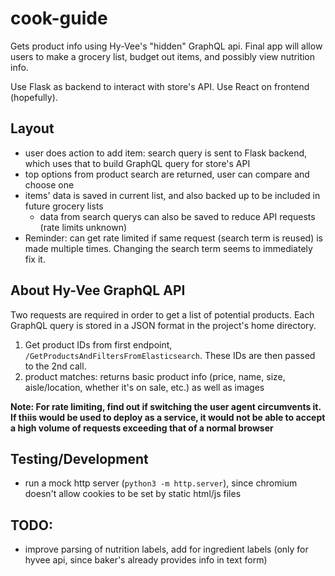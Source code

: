 # cook-guide

Gets product info using Hy-Vee's "hidden" GraphQL api.  Final app will allow users to make a grocery list, budget out items, and possibly view nutrition info.   

Use Flask as backend to interact with store's API.  Use React on frontend (hopefully).

## Layout
- user does action to add item: search query is sent to Flask backend, which uses that to build GraphQL query for store's API
- top options from product search are returned, user can compare and choose one
- items' data is saved in current list, and also backed up to be included in future grocery lists
	- data from search querys can also be saved to reduce API requests (rate limits unknown)
- Reminder: can get rate limited if same request (search term is reused) is made multiple times. Changing the search term seems to immediately fix it.

## About Hy-Vee GraphQL API

Two requests are required in order to get a list of potential products. Each GraphQL query is stored in a JSON format in the project's home directory.

1. Get product IDs from first endpoint, `/GetProductsAndFiltersFromElasticsearch`.  These IDs are then passed to the 2nd call.
2. product matches: returns basic product info (price, name, size, aisle/location, whether it's on sale, etc.) as well as images

**Note: For rate limiting, find out if switching the user agent circumvents it.  If thiis would be used to deploy as a service, it would not be able to accept a high volume of requests exceeding that of a normal browser**

## Testing/Development
- run a mock http server (`python3 -m http.server`), since chromium doesn't allow cookies to be set by static html/js files

## TODO:
- improve parsing of nutrition labels, add for ingredient labels (only for hyvee api, since baker's already provides info in text form)
